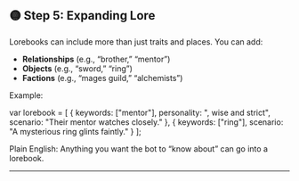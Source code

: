 ## 🟡 Step 5: Expanding Lore

Lorebooks can include more than just traits and places. You can add:

* **Relationships** (e.g., “brother,” “mentor”)
* **Objects** (e.g., “sword,” “ring”)
* **Factions** (e.g., “mages guild,” “alchemists”)

Example:

var lorebook = \[
{ keywords: \["mentor"], personality: ", wise and strict", scenario: "Their mentor watches closely." },
{ keywords: \["ring"], scenario: "A mysterious ring glints faintly." }
];

Plain English:
Anything you want the bot to “know about” can go into a lorebook.

---
